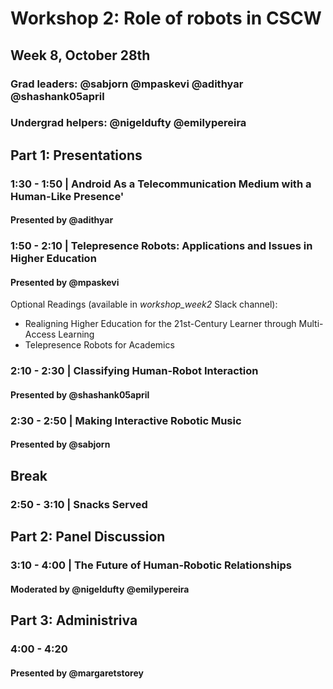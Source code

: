 # Workshop 2: Role of robots in CSCW
## Week 8, October 28th
### Grad leaders: @sabjorn @mpaskevi @adithyar @shashank05april
### Undergrad helpers: @nigeldufty @emilypereira

## Part 1: Presentations
### 1:30 - 1:50 | Android As a Telecommunication Medium with a Human-Like Presence'
#### Presented by @adithyar

### 1:50 - 2:10 | Telepresence Robots: Applications and Issues in Higher Education
#### Presented by @mpaskevi
Optional Readings (available in *workshop_week2* Slack channel):

* Realigning Higher Education for the 21st-Century Learner
through Multi-Access Learning
* Telepresence Robots for Academics

### 2:10 - 2:30 | Classifying Human-Robot Interaction
#### Presented by @shashank05april

### 2:30 - 2:50 | Making Interactive Robotic Music
#### Presented by @sabjorn

## Break
### 2:50 - 3:10 | Snacks Served

## Part 2: Panel Discussion
### 3:10 - 4:00 | The Future of Human-Robotic Relationships
#### Moderated by @nigeldufty @emilypereira

## Part 3: Administriva
### 4:00 - 4:20
#### Presented by @margaretstorey